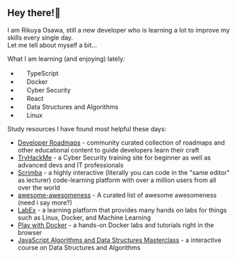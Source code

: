 ## Hey there!👋

I am Rikuya Osawa, still a new developer who is learning a lot to improve my skills every single day. \
Let me tell about myself a bit...

What I am learning (and enjoying) lately:

- <img src="https://cdn-icons-png.flaticon.com/256/919/919832.png" height="16" width="16"> TypeScript
- <img src="https://cdn4.iconfinder.com/data/icons/logos-and-brands/512/97_Docker_logo_logos-512.png" height="16" width="16"> Docker
- <img src="https://cdn-icons-png.flaticon.com/512/508/508337.png" height="16" width="16"> Cyber Security
- <img src="https://upload.wikimedia.org/wikipedia/commons/thumb/a/a7/React-icon.svg/1200px-React-icon.svg.png" height="16" width="16"> React
- <img src="https://cdn-icons-png.flaticon.com/512/9118/9118438.png" height="16" width="16"> Data Structures and Algorithms
- <img src="https://upload.wikimedia.org/wikipedia/commons/thumb/3/35/Tux.svg/1200px-Tux.svg.png" height="16" width="16"> Linux

Study resources I have found most helpful these days:

- [Developer Roadmaps](https://roadmap.sh) -  community curated collection of roadmaps and other educational content to guide developers learn their craft
- [TryHackMe](https://tryhackme.com) - a Cyber Security training site for beginner as well as advanced devs and IT professionals
- [Scrimba](https://scrimba.com) - a highly interactive (literally you can code in the "same editor" as lecturer) code-learning platform with over a million users from all over the world
- [awesome-awesomeness](https://github.com/bayandin/awesome-awesomeness) - A curated list of awesome awesomeness (need i say more?)
- [LabEx](https://labex.io) - a learning platform that provides many hands on labs for things such as Linux, Docker, and Machine Learning
- [Play with Docker](https://training.play-with-docker.com) - a hands-on Docker labs and tutorials right in the browser
- [JavaScript Algorithms and Data Structures Masterclass](https://www.udemy.com/course/js-algorithms-and-data-structures-masterclass) - a interactive course on Data Structures and Algorithms
